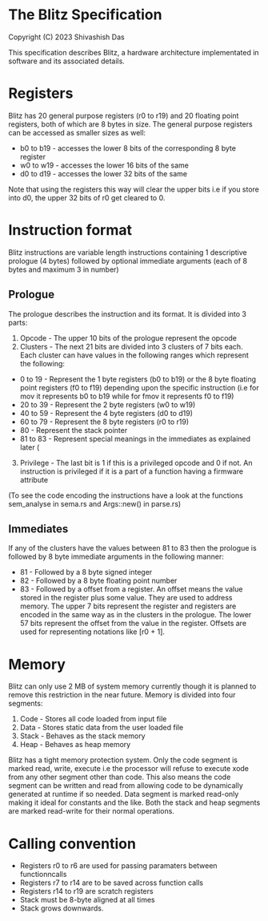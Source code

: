 # The Blitz Specification 
Copyright (C) 2023 Shivashish Das

This specification describes Blitz, a hardware architecture implementated in software and its associated details.

# Registers
Blitz has 20 general purpose registers (r0 to r19) and 20 floating point registers, both of which are 8 bytes in size.
The general purpose registers can be accessed as smaller sizes as well:
* b0 to b19 - accesses the lower 8 bits of the corresponding 8 byte register
* w0 to w19 - accesses the lower 16 bits of the same
* d0 to d19 - accesses the lower 32 bits of the same

Note that using the registers this way will clear the upper bits i.e if you store into d0, the upper 32 bits of r0 get cleared to 0.

# Instruction format
Blitz instructions are variable length instructions containing 1 descriptive prologue (4 bytes) followed by optional immediate arguments (each of 8 bytes and maximum 3 in number)

## Prologue
The prologue describes the instruction and its format. It is divided into 3 parts:
1. Opcode - The upper 10 bits of the prologue represent the opcode
2. Clusters - The next 21 bits are divided into 3 clusters of 7 bits each. Each cluster can have values in the following ranges which represent the following:
* 0 to 19 - Represent the 1 byte registers (b0 to b19) or the 8 byte floating point registers (f0 to f19) depending upon the specific instruction (i.e for mov it represents b0 to b19 while for fmov it represents f0 to f19)
* 20 to 39 - Represent the 2 byte registers (w0 to w19)
* 40 to 59 - Represent the 4 byte registers (d0 to d19)
* 60 to 79 - Represent the 8 byte registers (r0 to r19)
* 80 - Represent the stack pointer 
* 81 to 83 - Represent special meanings in the immediates as explained later (
3. Privilege - The last bit is 1 if this is a privileged opcode and 0 if not. An instruction is privileged if it is a part of a function having a firmware attribute

(To see the code encoding the instructions have a look at the functions sem_analyse in sema.rs and Args::new() in parse.rs)

## Immediates
If any of the clusters have the values between 81 to 83 then the prologue is followed by 8 byte immediate arguments in the following manner:
* 81 - Followed by a 8 byte signed integer
* 82 - Followed by a 8 byte floating point number
* 83 - Followed by a offset from a register. An offset means the value stored in the register plus some value. They are used to address memory. The upper 7 bits represent the register and registers are encoded in the same way as in the clusters in the prologue. The lower 57 bits represent the offset from the value in the register. Offsets are used for representing notations like [r0 + 1].

# Memory
Blitz can only use 2 MB of system memory currently though it is planned to remove this restriction in the near future. Memory is divided into four segments:
1. Code - Stores all code loaded from input file
2. Data - Stores static data from the user loaded file
3. Stack - Behaves as the stack memory
4. Heap - Behaves as heap memory

Blitz has a tight memory protection system. Only the code segment is marked read, write, execute i.e the processor will refuse to execute xode from any other segment other than code. This also means the code segment can be written and read from allowing code to be dynamically generated at runtime if so needed.
Data segment is marked read-only making it ideal for constants and the like.
Both the stack and heap segments are marked read-write for their normal operations.

# Calling convention
* Registers r0 to r6 are used for passing paramaters between functionncalls
* Registers r7 to r14 are to be saved across function calls
* Registers r14 to r19 are scratch registers 
* Stack must be 8-byte aligned at all times
* Stack grows downwards.

